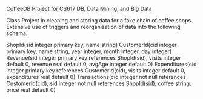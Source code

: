 CoffeeDB Project for CS617 DB, Data Mining, and Big Data

Class Project in cleaning and storing data for a fake chain of coffee shops. Extensive use of triggers and reorganization of data into the following schema:

ShopId(sid integer primary key, name string)
CustomerId(cid integer primary key, name string, year integer, month integer, day integer)
Revenue(sid integer primary key references ShopId(sid), visits integer default 0, revenue real default 0, avgAge integer default 0)
Expenditures(cid integer primary key references CustomerId(cid), visits integer default 0, expenditures real default 0)
Transactions(cid integer not null references CustomerId(cid), sid integer not null references ShopId(sid), coffee string, price real default 0)
